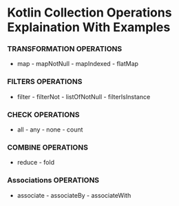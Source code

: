 # Kotlin Collection Operations Explaination With Examples

### TRANSFORMATION OPERATIONS 
* map - mapNotNull - mapIndexed - flatMap
### FILTERS OPERATIONS 
* filter - filterNot - listOfNotNull - filterIsInstance
### CHECK OPERATIONS 
* all - any - none - count
### COMBINE OPERATIONS
* reduce - fold
### Associations OPERATIONS
* associate - associateBy - associateWith
